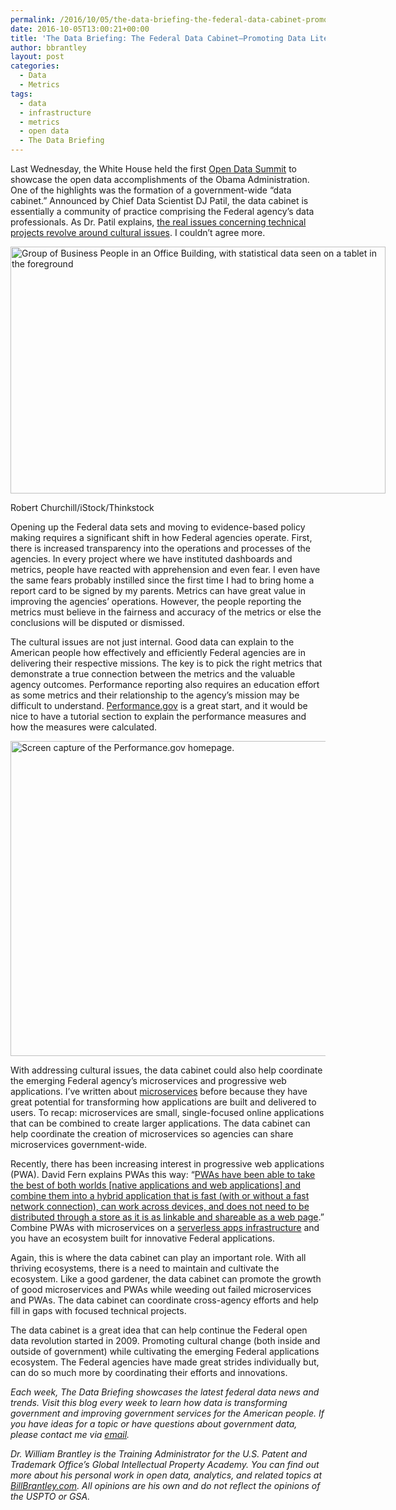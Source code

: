```yaml
---
permalink: /2016/10/05/the-data-briefing-the-federal-data-cabinet-promoting-data-literacy-cultural-change-and-the-federal-data-applications-ecosystem/
date: 2016-10-05T13:00:21+00:00
title: 'The Data Briefing: The Federal Data Cabinet—Promoting Data Literacy, Cultural Change, and the Federal Data Applications Ecosystem'
author: bbrantley
layout: post
categories:
  - Data
  - Metrics
tags:
  - data
  - infrastructure
  - metrics
  - open data
  - The Data Briefing
---
```


Last Wednesday, the White House held the first [Open Data Summit](http://www.govtech.com/data/White-House-Open-Data-Innovation-Summit-Open-Datas-Full-Potential-Is-Just-Being-Realized.html) to showcase the open data accomplishments of the Obama Administration. One of the highlights was the formation of a government-wide “data cabinet.” Announced by Chief Data Scientist DJ Patil, the data cabinet is essentially a community of practice comprising the Federal agency’s data professionals. As Dr. Patil explains, [the real issues concerning technical projects revolve around cultural issues](http://www.nextgov.com/big-data/2016/09/how-data-cabinet-could-break-down-project-barriers/131925/?oref=ng-HPriver). I couldn’t agree more.

<div id="attachment_152112" style="width: 610px" class="wp-caption aligncenter">
  <img class="size-full wp-image-152112" src="https://s3.amazonaws.com/sitesusa/wp-content/uploads/sites/212/2014/04/600-x-395-Group-of-Business-People-in-Office-Building-data-statistics-metrics-on-tablet-Robert-Churchill-iStock-Thinkstock-469780051.jpg" alt="Group of Business People in an Office Building, with statistical data seen on a tablet in the foreground" width="600" height="395" />
  
  <p class="wp-caption-text">
    Robert Churchill/iStock/Thinkstock
  </p>
</div>

Opening up the Federal data sets and moving to evidence-based policy making requires a significant shift in how Federal agencies operate. First, there is increased transparency into the operations and processes of the agencies. In every project where we have instituted dashboards and metrics, people have reacted with apprehension and even fear. I even have the same fears probably instilled since the first time I had to bring home a report card to be signed by my parents. Metrics can have great value in improving the agencies’ operations. However, the people reporting the metrics must believe in the fairness and accuracy of the metrics or else the conclusions will be disputed or dismissed.

The cultural issues are not just internal. Good data can explain to the American people how effectively and efficiently Federal agencies are in delivering their respective missions. The key is to pick the right metrics that demonstrate a true connection between the metrics and the valuable agency outcomes. Performance reporting also requires an education effort as some metrics and their relationship to the agency’s mission may be difficult to understand. [Performance.gov](https://www.performance.gov/) is a great start, and it would be nice to have a tutorial section to explain the performance measures and how the measures were calculated.

<img class="aligncenter size-full wp-image-379361" src="https://s3.amazonaws.com/sitesusa/wp-content/uploads/sites/212/2016/10/600-x-504-Performance.gov-homepage.jpg" alt="Screen capture of the Performance.gov homepage." width="600" height="504" />

With addressing cultural issues, the data cabinet could also help coordinate the emerging Federal agency’s microservices and progressive web applications. I’ve written about [microservices](https://www.digitalgov.gov/2016/08/24/the-data-briefing-microservices-and-serverless-apps-a-new-direction-for-federal-government-mobile-apps/) before because they have great potential for transforming how applications are built and delivered to users. To recap: microservices are small, single-focused online applications that can be combined to create larger applications. The data cabinet can help coordinate the creation of microservices so agencies can share microservices government-wide.

Recently, there has been increasing interest in progressive web applications (PWA). David Fern explains PWAs this way: “[PWAs have been able to take the best of both worlds [native applications and web applications] and combine them into a hybrid application that is fast (with or without a fast network connection), can work across devices, and does not need to be distributed through a store as it is as linkable and shareable as a web page](https://www.digitalgov.gov/2016/09/20/progressive-web-applications-part-1-the-new-pack-mule-of-the-internet/).” Combine PWAs with microservices on a [serverless apps infrastructure](https://www.iron.io/what-is-serverless-computing/) and you have an ecosystem built for innovative Federal applications.

Again, this is where the data cabinet can play an important role. With all thriving ecosystems, there is a need to maintain and cultivate the ecosystem. Like a good gardener, the data cabinet can promote the growth of good microservices and PWAs while weeding out failed microservices and PWAs. The data cabinet can coordinate cross-agency efforts and help fill in gaps with focused technical projects.

The data cabinet is a great idea that can help continue the Federal open data revolution started in 2009. Promoting cultural change (both inside and outside of government) while cultivating the emerging Federal applications ecosystem. The Federal agencies have made great strides individually but, can do so much more by coordinating their efforts and innovations.

<div class="hdivider">
</div>

_Each week, The Data Briefing showcases the latest federal data news and trends. Visit this blog every week to learn how data is transforming government and improving government services for the American people. If you have ideas for a topic or have questions about government data, please contact me via [email](mailto:bill@billbrantley.com)._

_Dr. William Brantley is the Training Administrator for the U.S. Patent and Trademark Office’s Global Intellectual Property Academy. You can find out more about his personal work in open data, analytics, and related topics at [BillBrantley.com](http://billbrantley.com). All opinions are his own and do not reflect the opinions of the USPTO or GSA._